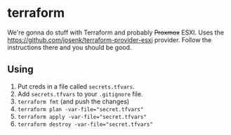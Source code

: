 # terraform
We're gonna do stuff with Terraform and probably ~~Proxmox~~ ESXI.
Uses the https://github.com/josenk/terraform-provider-esxi provider. Follow the instructions there and you should be good.  

## Using
1. Put creds in a file called `secrets.tfvars`.
2. Add `secrets.tfvars` to your `.gitignore` file.
3. `terraform fmt` (and push the changes)
4. `terraform plan -var-file="secret.tfvars"`
5. `terraform apply -var-file="secret.tfvars"`
6. `terraform destroy -var-file="secret.tfvars"`
